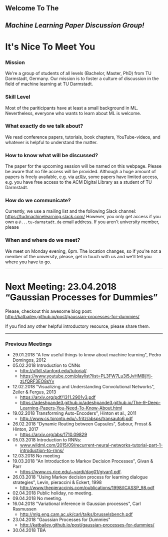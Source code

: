 ## Welcome To The 
## _Machine Learning Paper Discussion Group!_
# It's Nice To Meet You

### Mission
We're a group of students of all levels (Bachelor, Master, PhD) from TU Darmstadt, Germany.
Our mission is to foster a culture of discussion in the field of machine learning at TU Darmstadt.

### Skill Level
Most of the pariticipants have at least a small background in ML.
Nevertheless, everyone who wants to learn about ML is welcome.

### What exactly do we talk about?
We read conference papers, tutorials, book chapters, YouTube-videos, and whatever is helpful to understand the matter.

### How to know what will be discussed?
The paper for the upcoming session will be named on this webpage.
Please be aware that no file access will be provided. Although a huge amount of papers is freely available, e.g. via [arXiv](https://arxiv.org/), some papers have limited access, e.g. you have free access to the ACM Digital Library as a student of TU Darmstadt.

### How do we communicate?
Currently, we use a mailing list and the following Slack channel:
https://tudmachinelearning.slack.com/
However, you only get access if you own a `@...tu-darmstadt.de` email address.
If you aren't university member, please 

### When and where do we meet?
We meet on Monday evening, 6pm. The location changes, so if you're not a member of the university, please, get in touch with us and we'll tell you where you have to go.

- - - -
# Next Meeting: 23.04.2018 “Gaussian Processes for Dummies”
Please, checkout this awesome blog post:
http://katbailey.github.io/post/gaussian-processes-for-dummies/

If you find any other helpful introductory resource, please share them.
- - - -

### Previous Meetings
* 29.01.2018 "A few useful things to know about machine learning", Pedro Domingos, 2012
* 05.02.2018 Introduction to CNNs 
  * http://ufldl.stanford.edu/tutorial/.
  * https://www.youtube.com/playlist?list=PL3FW7Lu3i5JvHM8ljYj-zLfQRF3EO8sYv
* 12.02.2018 "Visualizing and Understanding Convolutional Networks", Zeiler & Fergus, 2013
  * https://arxiv.org/pdf/1311.2901v3.pdf
  * https://adeshpande3.github.io/adeshpande3.github.io/The-9-Deep-Learning-Papers-You-Need-To-Know-About.html
* 19.02.2018 Transforming Auto-Encoders", Hinton et al., 2011
  * http://www.cs.toronto.edu/~fritz/absps/transauto6.pdf
* 26.02.2018 "Dynamic Routing between Capsules", Sabour, Frosst & Hinton, 2017
  * https://arxiv.org/abs/1710.09829
* 05.03.2018 Introduction to RNNs: 
  * www.wildml.com/2015/09/recurrent-neural-networks-tutorial-part-1-introduction-to-rnns/
* 12.03.2018 No meeting
* 19.03.2018 "An Introduction to Markov Decision Processes", Givan & Parr
  * https://www.cs.rice.edu/~vardi/dag01/givan1.pdf.
* 26.03.2018 "Using Markov decision process for learning dialogue strategies", Levin, pieraccini & Eckert, 1998
  * http://www.thepieraccinis.com/publications/1998/ICASSP_98.pdf
* 02.04.2018 Public holiday, no meeting.
* 09.04.2018 No meeting.
* 16.04.2018 "Variational inference in Gaussian processes", Carl Rasmussen
  * http://mlg.eng.cam.ac.uk/carl/talks/brusselsbench.pdf
* 23.04.2018 "Gaussian Processes for Dummies"
  * http://katbailey.github.io/post/gaussian-processes-for-dummies/
* 30.04.2018 TBA
